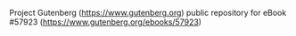 Project Gutenberg (https://www.gutenberg.org) public repository for
eBook #57923 (https://www.gutenberg.org/ebooks/57923)
